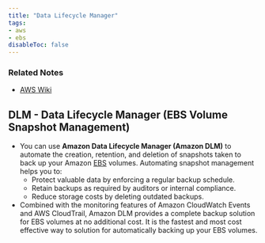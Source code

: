 ```yaml
---
title: "Data Lifecycle Manager"
tags:
- aws
- ebs
disableToc: false
---
```


### Related Notes
- [AWS Wiki](/notes/aws/aws-wiki.md)

## **DLM - Data Lifecycle Manager** (EBS Volume Snapshot Management)
- You can use **Amazon Data Lifecycle Manager (Amazon DLM)** to automate the creation, retention, and deletion of snapshots taken to back up your Amazon [EBS](/notes/aws/ebs.md) volumes. Automating snapshot management helps you to:
	- Protect valuable data by enforcing a regular backup schedule.
	- Retain backups as required by auditors or internal compliance.
	- Reduce storage costs by deleting outdated backups.
- Combined with the monitoring features of Amazon CloudWatch Events and AWS CloudTrail, Amazon DLM provides a complete backup solution for EBS volumes at no additional cost. It is the fastest and most cost effective way to solution for automatically backing up your EBS volumes.